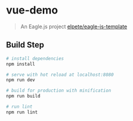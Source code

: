 # vue-demo

> An Eagle.js project
> [elpete/eagle-js-template](https://github.com/elpete/eaglejs-template)

## Build Step

``` bash
# install dependencies
npm install

# serve with hot reload at localhost:8080
npm run dev

# build for production with minification
npm run build

# run lint
npm run lint
```
